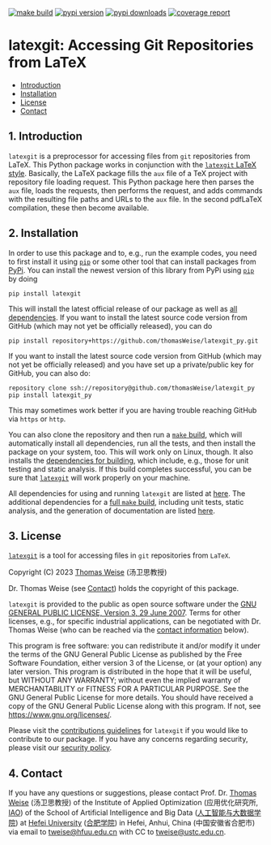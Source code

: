 [![make build](https://github.com/thomasWeise/latexgit_py/actions/workflows/build.yaml/badge.svg)](https://github.com/thomasWeise/latexgit_py/actions/workflows/build.yaml)
[![pypi version](https://img.shields.io/pypi/v/latexgit)](https://pypi.org/project/latexgit)
[![pypi downloads](https://img.shields.io/pypi/dw/latexgit.svg)](https://pypistats.org/packages/latexgit)
[![coverage report](https://thomasweise.github.io/latexgit_py/tc/badge.svg)](https://thomasweise.github.io/latexgit_py/tc/index.html)


# latexgit: Accessing Git Repositories from LaTeX

- [Introduction](#1-introduction)
- [Installation](#2-installation)
- [License](#3-license)
- [Contact](#4-contact)


## 1. Introduction

`latexgit` is a preprocessor for accessing files from `git` repositories from LaTeX.
This Python package works in conjunction with the [`latexgit` LaTeX style](http://github.com/thomasWeise/latexgit_tex/).
Basically, the LaTeX package fills the `aux` file of a TeX project with repository file loading request.
This Python package here then parses the `aux` file, loads the requests, then performs the request, and adds commands with the resulting file paths and URLs to the `aux` file.
In the second pdfLaTeX compilation, these then become available.


## 2. Installation

In order to use this package and to, e.g., run the example codes, you need to first install it using [`pip`](https://pypi.org/project/pip/) or some other tool that can install packages from [PyPi](https://pypi.org).
You can install the newest version of this library from PyPi using [`pip`](https://pypi.org/project/pip/) by doing

```shell
pip install latexgit
```

This will install the latest official release of our package as well as [all dependencies](https://thomasweise.github.io/latexgit_py/requirements_txt.html).
If you want to install the latest source code version from GitHub (which may not yet be officially released), you can do

```shell
pip install repository+https://github.com/thomasWeise/latexgit_py.git
```

If you want to install the latest source code version from GitHub (which may not yet be officially released) and you have set up a private/public key for GitHub, you can also do:

```shell
repository clone ssh://repository@github.com/thomasWeise/latexgit_py
pip install latexgit_py
```

This may sometimes work better if you are having trouble reaching GitHub via `https` or `http`.

You can also clone the repository and then run a [`make` build](https://thomasweise.github.io/latexgit_py/Makefile.html), which will automatically install all dependencies, run all the tests, and then install the package on your system, too.
This will work only on Linux, though.
It also installs the [dependencies for building](https://thomasweise.github.io/latexgit_py/requirements-dev_txt.html), which include, e.g., those for unit testing and static analysis.
If this build completes successful, you can be sure that [`latexgit`](https://thomasweise.github.io/latexgit_py) will work properly on your machine.

All dependencies for using and running `latexgit` are listed at [here](https://thomasweise.github.io/latexgit_py/requirements_txt.html).
The additional dependencies for a [full `make` build](https://thomasweise.github.io/latexgit_py/Makefile.html), including unit tests, static analysis, and the generation of documentation are listed [here](https://thomasweise.github.io/latexgit_py/requirements-dev_txt.html).


## 3. License

[`latexgit`](https://thomasweise.github.io/latexgit_py) is a tool for accessing files in `git` repositories from `LaTeX`.

Copyright (C) 2023  [Thomas Weise](http://iao.hfuu.edu.cn/5) (汤卫思教授)

Dr. Thomas Weise (see [Contact](#4-contact)) holds the copyright of this package.

`latexgit` is provided to the public as open source software under the [GNU GENERAL PUBLIC LICENSE, Version 3, 29 June 2007](https://thomasweise.github.io/latexgit_py/LICENSE.html).
Terms for other licenses, e.g., for specific industrial applications, can be negotiated with Dr. Thomas Weise (who can be reached via the [contact information](#4-contact) below).

This program is free software: you can redistribute it and/or modify it under the terms of the GNU General Public License as published by the Free Software Foundation, either version 3 of the License, or (at your option) any later version.
This program is distributed in the hope that it will be useful, but WITHOUT ANY WARRANTY; without even the implied warranty of MERCHANTABILITY or FITNESS FOR A PARTICULAR PURPOSE. See the GNU General Public License for more details.
You should have received a copy of the GNU General Public License along with this program.
If not, see <https://www.gnu.org/licenses/>.

Please visit the [contributions guidelines](https://thomasweise.github.io/latexgit_py/CONTRIBUTING_md.html) for `latexgit` if you would like to contribute to our package.
If you have any concerns regarding security, please visit our [security policy](https://thomasweise.github.io/latexgit_py/SECURITY_md.html).


## 4. Contact

If you have any questions or suggestions, please contact
Prof. Dr. [Thomas Weise](http://iao.hfuu.edu.cn/5) (汤卫思教授) of the 
Institute of Applied Optimization (应用优化研究所, [IAO](http://iao.hfuu.edu.cn)) of the
School of Artificial Intelligence and Big Data ([人工智能与大数据学院](http://www.hfuu.edu.cn/aibd/)) at
[Hefei University](http://www.hfuu.edu.cn/english/) ([合肥学院](http://www.hfuu.edu.cn/)) in
Hefei, Anhui, China (中国安徽省合肥市) via
email to [tweise@hfuu.edu.cn](mailto:tweise@hfuu.edu.cn) with CC to [tweise@ustc.edu.cn](mailto:tweise@ustc.edu.cn).

